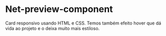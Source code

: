 # Net-preview-component
Card responsivo usando HTML e CSS. Temos também efeito hover que dá vida ao projeto e o deixa muito mais estiloso.
